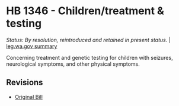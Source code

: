 # HB 1346 - Children/treatment & testing
*Status: By resolution, reintroduced and retained in present status.* | [leg.wa.gov summary](https://app.leg.wa.gov/billsummary?BillNumber=1346&Year=2021)

Concerning treatment and genetic testing for children with seizures, neurological symptoms, and other physical symptoms.

## Revisions
* [Original Bill](1/)